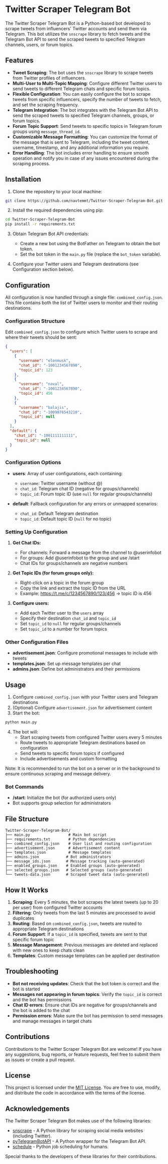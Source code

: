 # Twitter Scraper Telegram Bot

The Twitter Scraper Telegram Bot is a Python-based bot developed to scrape tweets from influencers' Twitter accounts and send them via Telegram. This bot utilizes the `snscrape` library to fetch tweets and the Telegram Bot API to send the scraped tweets to specified Telegram channels, users, or forum topics.

## Features

- **Tweet Scraping**: The bot uses the `snscrape` library to scrape tweets from Twitter profiles of influencers.
- **Multi-User to Multi-Topic Mapping**: Configure different Twitter users to send tweets to different Telegram chats and specific forum topics.
- **Flexible Configuration**: You can easily configure the bot to scrape tweets from specific influencers, specify the number of tweets to fetch, and set the scraping frequency.
- **Telegram Integration**: The bot integrates with the Telegram Bot API to send the scraped tweets to specified Telegram channels, groups, or forum topics.
- **Forum Topic Support**: Send tweets to specific topics in Telegram forum groups using `message_thread_id`.
- **Customizable Message Formatting**: You can customize the format of the message that is sent to Telegram, including the tweet content, username, timestamp, and any additional information you require.
- **Error Handling**: The bot includes error handling to ensure smooth operation and notify you in case of any issues encountered during the scraping process.

## Installation

1. Clone the repository to your local machine:

```bash
git clone https://github.com/navtemmt/Twitter-Scraper-Telegram-Bot.git
```

2. Install the required dependencies using pip:

```bash
cd Twitter-Scraper-Telegram-Bot
pip install -r requirements.txt
```

3. Obtain Telegram Bot API credentials:
   - Create a new bot using the BotFather on Telegram to obtain the bot token.
   - Set the bot token in the `main.py` file (replace the `bot_token` variable).

4. Configure your Twitter users and Telegram destinations (see Configuration section below).

## Configuration

All configuration is now handled through a single file: `combined_config.json`. This file contains both the list of Twitter users to monitor and their routing destinations.

### Configuration Structure

Edit `combined_config.json` to configure which Twitter users to scrape and where their tweets should be sent:

```json
{
  "users": [
    {
      "username": "elonmusk",
      "chat_id": "-1001234567890",
      "topic_id": 123
    },
    {
      "username": "naval",
      "chat_id": "-1001234567890",
      "topic_id": 456
    },
    {
      "username": "balajis",
      "chat_id": "-1009876543210",
      "topic_id": null
    }
  ],
  "default": {
    "chat_id": "-1001111111111",
    "topic_id": null
  }
}
```

### Configuration Options

- **users**: Array of user configurations, each containing:
  - `username`: Twitter username (without @)
  - `chat_id`: Telegram chat ID (negative for groups/channels)
  - `topic_id`: Forum topic ID (use `null` for regular groups/channels)

- **default**: Fallback configuration for any errors or unmapped scenarios:
  - `chat_id`: Default Telegram destination
  - `topic_id`: Default topic ID (`null` for no topic)

### Setting Up Configuration

1. **Get Chat IDs:**
   - For channels: Forward a message from the channel to @userinfobot
   - For groups: Add @userinfobot to the group and use /start
   - Chat IDs for groups/channels are negative numbers

2. **Get Topic IDs (for forum groups only):**
   - Right-click on a topic in the forum group
   - Copy the link and extract the topic ID from the URL
   - Example: https://t.me/c/1234567890/123/456 → topic ID is 456

3. **Configure users:**
   - Add each Twitter user to the `users` array
   - Specify their destination `chat_id` and `topic_id`
   - Set `topic_id` to `null` for regular groups/channels
   - Set `topic_id` to a number for forum topics

### Other Configuration Files

- **advertisement.json**: Configure promotional messages to include with tweets
- **templates.json**: Set up message templates per chat
- **admins.json**: Define bot administrators and their permissions

## Usage

1. Configure `combined_config.json` with your Twitter users and Telegram destinations
2. (Optional) Configure `advertisement.json` for advertisement content
3. Start the bot:

```bash
python main.py
```

4. The bot will:
   - Start scraping tweets from configured Twitter users every 5 minutes
   - Route tweets to appropriate Telegram destinations based on configuration
   - Send tweets to specific forum topics if configured
   - Include advertisements and custom formatting

Note: It is recommended to run the bot on a server or in the background to ensure continuous scraping and message delivery.

### Bot Commands

- **/start**: Initialize the bot (for authorized users only)
- Bot supports group selection for administrators

## File Structure

```
Twitter-Scraper-Telegram-Bot/
├── main.py                 # Main bot script
├── requirements.txt        # Python dependencies
├── combined_config.json    # User list and routing configuration
├── advertisement.json      # Advertisement content
├── templates.json          # Message templates
├── admins.json            # Bot administrators
├── message_ids.json       # Message tracking (auto-generated)
├── enabled_groups.json    # Enabled groups (auto-generated)
├── selected_groups.json   # Selected groups (auto-generated)
└── tweets-data.json       # Scraped tweet data (auto-generated)
```

## How It Works

1. **Scraping**: Every 5 minutes, the bot scrapes the latest tweets (up to 20 per user) from configured Twitter accounts
2. **Filtering**: Only tweets from the last 5 minutes are processed to avoid duplicates
3. **Routing**: Based on `combined_config.json`, tweets are routed to appropriate Telegram destinations
4. **Forum Support**: If a `topic_id` is specified, tweets are sent to that specific forum topic
5. **Message Management**: Previous messages are deleted and replaced with new ones to keep chats clean
6. **Templates**: Custom message templates can be applied per destination

## Troubleshooting

- **Bot not receiving updates**: Check that the bot token is correct and the bot is started
- **Messages not appearing in forum topics**: Verify the `topic_id` is correct and the bot has permissions
- **Chat ID errors**: Ensure chat IDs are negative for groups/channels and the bot is added to the chat
- **Permission errors**: Make sure the bot has permission to send messages and manage messages in target chats

## Contributions

Contributions to the Twitter Scraper Telegram Bot are welcome! If you have any suggestions, bug reports, or feature requests, feel free to submit them as issues or create a pull request.

## License

This project is licensed under the [MIT License](LICENSE). You are free to use, modify, and distribute the code in accordance with the terms of the license.

## Acknowledgements

The Twitter Scraper Telegram Bot makes use of the following libraries:

- [snscrape](https://github.com/JustAnotherArchivist/snscrape) - A Python library for scraping social media websites (including Twitter).
- [pyTelegramBotAPI](https://github.com/eternnoir/pyTelegramBotAPI) - A Python wrapper for the Telegram Bot API.
- [schedule](https://github.com/dbader/schedule) - Python job scheduling for humans.

Special thanks to the developers of these libraries for their contributions.
